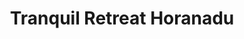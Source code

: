 ---
layout: location
title: Tranquil Retreat Horanadu
keywords: riverside stay
cover_image: /properties/Tranquil Retreat Horanadu/1.jpg
images_src: Tranquil Retreat Horanadu
price: ₹1,599
area: Horanadu
rating: 5
description: Escape to serenity at Tranquil Retreat, Horanadu. Nestled amidst mist-kissed Western Ghats, our stone haven boasts breathtaking views. Unwind by the infinity pool, explore hidden trails that weave through verdant hills, or simply soak in the mountain magic. Reconnect with nature and rediscover yourself at Tranquil Retreat. Breathe in the crisp mountain air, invigorating your senses with each inhale. In the evenings, stargaze from your private balcony, letting the Milky Way wash over you with its celestial glow. Tranquil Retreat – your escape to tranquility awaits.
district: Chikmagalur
total-occupancy: 36
rooms: 8
stay-type: Resort
accomodation: [
    [Family Rooms 4, 16, 8, shop],
    [Suite Rooms 2, 8, 4, house-door], 
    [1 Dormitory Room, 8, 4, shop],
    [1 Family Dormitory Room, 6, 3, house-door]
]
pricing: [
    [BASIC PACKAGE, 1599, Stay | Activities | Breakfast | Hi-tea | Veg Snacks],
    [DORMITORY PACKAGE, 2299, Stay | Activities | All Meals | Hi-tea | Veg Snacks],
    [FAMILY ROOM PACKAGE, 2899, Stay | Activities | All Meals | Hi-tea | Veg Snacks],
    [SUITE ROOM, 3099, Stay | Activities | All Meals | Hi-tea | Veg Snacks],
]
ameneties: [
    [ fa-solid fa-plug-circle-plus,Power Backup],
    [ fa-solid fa-snowflake,Refrigerator],
    [ fa-solid fa-wifi ,Wi-Fi],
    [ fa-solid fa-shirt,Laundry],
    [ fa-solid fa-square-parking,Parking],
    [ fa-solid fa-tower-observation,Balcony],
    [ fa-solid fa-mug-hot,Kettle],
    [ fa-solid fa-tower-observation,Watch Tower],
    [ fa-solid fa-smoking ,Smoking Area],
    [ fa-solid fa-wind,Air Conditioning],
    [ fa-solid fa-shower ,Shower],
    [ fa-solid fa-person-swimming,Swimming Pool],
    [ fa-solid fa-hot-tub-person,Hot Water]
]
activities: [ 
    [ fa-solid fa-fire,Bonfire & Music],
    [ fa-solid fa-water, Water Stream],
    [ fa-solid fa-person-drowning,Mud Kabbaddi],
    [ fa-solid fa-person-walking,Estate Walk], 
    [ fa-solid fa-person-swimming, Swimming], 
    [ fa-solid fa-volleyball,Vollyball], 
    [ fa-solid fa-person-walking,Nature Walk],
    [ fa-solid fa-tower-observation,Private View Point], 
    [ fa-solid fa-dove,Bird Watch], 
    [ fa-solid fa-truck-pickup,Jeep-ride]
]
locations: [Kyathanmakki Hills Station (7km), Doddannashetti Caves (8km), Panchamikallu View Point (19km), Horandu Temple(1km), Kalasa Temple(8km), Ambatheertha(7km), Hanging Bridge(9km), Soormane Falls(15km), Samse T-Estate(13 Km), Elaneer Falls(16km), Kudremukh (30km) ]
breakfast: [Neer Dosa, item2, item3, item4]
lunch: [item1, item2, item3, item4]
dinner: [item1, item2, item3, item4]
tnc: ["Yes","Yes","Yes", "Yes", 12:00PM-11:00AM]
---